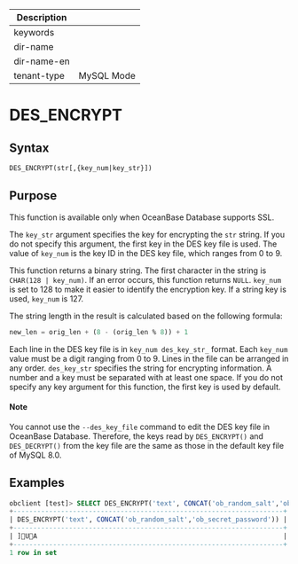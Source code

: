 | Description   |                 |
|---------------|-----------------|
| keywords      |                 |
| dir-name      |                 |
| dir-name-en   |                 |
| tenant-type   | MySQL Mode      |

# DES_ENCRYPT

## Syntax

```sql
DES_ENCRYPT(str[,{key_num|key_str}])
```

## Purpose

This function is available only when OceanBase Database supports SSL. 

The `key_str` argument specifies the key for encrypting the `str` string. If you do not specify this argument, the first key in the DES key file is used. The value of `key_num` is the key ID in the DES key file, which ranges from 0 to 9. 

This function returns a binary string. The first character in the string is `CHAR(128 | key_num)`. If an error occurs, this function returns `NULL`. `key_num` is set to 128 to make it easier to identify the encryption key. If a string key is used, `key_num` is 127. 

The string length in the result is calculated based on the following formula:

```sql
new_len = orig_len + (8 - (orig_len % 8)) + 1
```

Each line in the DES key file is in `key_num des_key_str_` format. Each `key_num` value must be a digit ranging from 0 to 9. Lines in the file can be arranged in any order. `des_key_str` specifies the string for encrypting information. A number and a key must be separated with at least one space. If you do not specify any key argument for this function, the first key is used by default. 

<main id="notice" type='explain'>
  <h4>Note</h4>
  <p>You cannot use the <code>--des_key_file</code> command to edit the DES key file in OceanBase Database. Therefore, the keys read by <code>DES_ENCRYPT()</code> and <code>DES_DECRYPT()</code> from the key file are the same as those in the default key file of MySQL 8.0.  </p>
</main>

## Examples

```sql
obclient [test]> SELECT DES_ENCRYPT('text', CONCAT('ob_random_salt','ob_secret_password'));
+--------------------------------------------------------------------+
| DES_ENCRYPT('text', CONCAT('ob_random_salt','ob_secret_password')) |
+--------------------------------------------------------------------+
| ]UA                                                              |
+--------------------------------------------------------------------+
1 row in set
```
